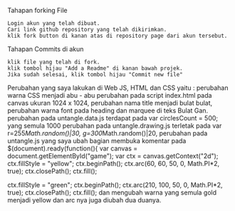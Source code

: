 Tahapan forking File

    Login akun yang telah dibuat.
    Cari link github repository yang telah dikirimkan.
    klik fork button di kanan atas di repository page dari akun tersebut.

Tahapan Commits di akun

    klik file yang telah di fork.
    klik tombol hijau "Add a Readme" di kanan bawah projek.
    Jika sudah selesai, klik tombol hijau "Commit new file"
Perubahan yang saya lakukan di Web JS, HTML dan CSS yaitu :
    perubahan warna CSS menjadi abu - abu
    perubahan pada script index.html pada canvas ukuran 1024 x 1024, perubahan nama title menjadi bulat bulat, perubahan warna font pada           heading dan marquee di teks Bulat Gan.
    perubahan pada untangle.data.js terdapat pada var circlesCount = 500; yang semula 1000
    perubahan pada untangle.drawing.js terletak pada var r=255*Math.random()|30, g=300*Math.random()|20,
    perubahan pada untangle.js yang saya ubah bagian membuka komentar pada 
    $(document).ready(function(){
  var canvas = document.getElementById("game");
  var ctx = canvas.getContext("2d");
  ctx.fillStyle = "yellow";
  ctx.beginPath();
  ctx.arc(60, 60, 50, 0, Math.PI*2, true);
  ctx.closePath();
  ctx.fill();

  ctx.fillStyle = "green";
  ctx.beginPath();
  ctx.arc(210, 100, 50, 0, Math.PI*2, true);
  ctx.closePath();
  ctx.fill();
  dan mengubah warna yang semula gold menjadi yellow dan arc nya juga diubah dua duanya.

